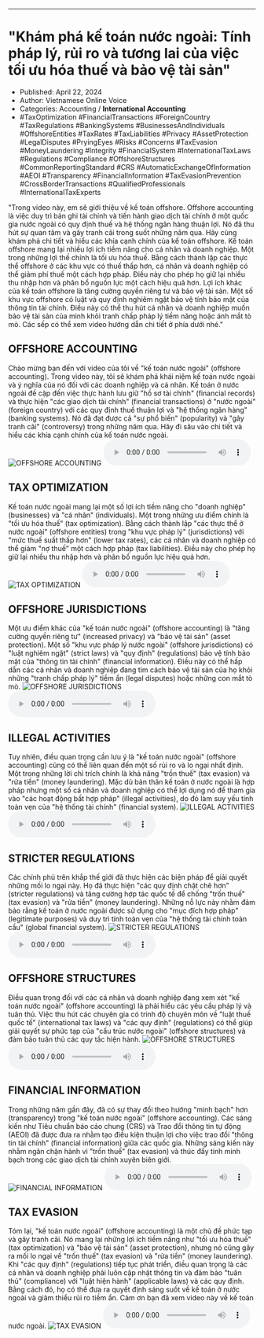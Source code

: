
---

# \"Khám phá kế toán nước ngoài: Tính pháp lý, rủi ro và tương lai của việc tối ưu hóa thuế và bảo vệ tài sản\"

- Published: April 22, 2024
- Author: Vietnamese Online Voice
- Categories: Accounting / **International Accounting**
- #TaxOptimization #FinancialTransactions #ForeignCountry #TaxRegulations #BankingSystems #BusinessesAndIndividuals #OffshoreEntities #TaxRates #TaxLiabilities #Privacy #AssetProtection #LegalDisputes #PryingEyes #Risks #Concerns #TaxEvasion #MoneyLaundering #Integrity #FinancialSystem #InternationalTaxLaws #Regulations #Compliance #OffshoreStructures #CommonReportingStandard #CRS #AutomaticExchangeOfInformation #AEOI #Transparency #FinancialInformation #TaxEvasionPrevention #CrossBorderTransactions #QualifiedProfessionals #InternationalTaxExperts

"Trong video này, em sẽ giới thiệu về kế toán offshore. Offshore accounting là việc duy trì bản ghi tài chính và tiến hành giao dịch tài chính ở một quốc gia nước ngoài có quy định thuế và hệ thống ngân hàng thuận lợi. Nó đã thu hút sự quan tâm và gây tranh cãi trong suốt những năm qua. Hãy cùng khám phá chi tiết và hiểu các khía cạnh chính của kế toán offshore. Kế toán offshore mang lại nhiều lợi ích tiềm năng cho cá nhân và doanh nghiệp. Một trong những lợi thế chính là tối ưu hóa thuế. Bằng cách thành lập các thực thể offshore ở các khu vực có thuế thấp hơn, cá nhân và doanh nghiệp có thể giảm phí thuế một cách hợp pháp. Điều này cho phép họ giữ lại nhiều thu nhập hơn và phân bổ nguồn lực một cách hiệu quả hơn. Lợi ích khác của kế toán offshore là tăng cường quyền riêng tư và bảo vệ tài sản. Một số khu vực offshore có luật và quy định nghiêm ngặt bảo vệ tính bảo mật của thông tin tài chính. Điều này có thể thu hút cá nhân và doanh nghiệp muốn bảo vệ tài sản của mình khỏi tranh chấp pháp lý tiềm năng hoặc ánh mắt tò mò. Các sếp có thể xem video hướng dẫn chi tiết ở phía dưới nhé."


## OFFSHORE ACCOUNTING

Chào mừng bạn đến với video của tôi về "kế toán nước ngoài" (offshore accounting). Trong video này, tôi sẽ khám phá khái niệm kế toán nước ngoài và ý nghĩa của nó đối với các doanh nghiệp và cá nhân. Kế toán ở nước ngoài đề cập đến việc thực hành lưu giữ "hồ sơ tài chính" (financial records) và thực hiện "các giao dịch tài chính" (financial transactions) ​​ở "nước ngoài" (foreign country) với các quy định thuế thuận lợi và "hệ thống ngân hàng" (banking systems). Nó đã đạt được cả "sự phổ biến" (popularity) và "gây tranh cãi" (controversy) trong những năm qua. Hãy đi sâu vào chi tiết và hiểu các khía cạnh chính của kế toán nước ngoài.
![OFFSHORE ACCOUNTING](https://http-archiver-apis-production-80.schnworks.com/storage/images/transitions/2024-04-22/transition-21663143594-Montserrat-ExtraBold-9C27B0.jpg)
<audio controls>
    <source src="https://http-archiver-apis-production-80.schnworks.com/storage/audio/file-15275837836.mp3" type="audio/mpeg">
</audio>



## TAX OPTIMIZATION

Kế toán nước ngoài mang lại một số lợi ích tiềm năng cho "doanh nghiệp" (businesses) và "cá nhân" (individuals). Một trong những ưu điểm chính là "tối ưu hóa thuế" (tax optimization). Bằng cách thành lập "các thực thể ở nước ngoài" (offshore entities) trong "khu vực pháp lý" (jurisdictions) với "mức thuế suất thấp hơn" (lower tax rates), các cá nhân và doanh nghiệp có thể giảm "nợ thuế" một cách hợp pháp (tax liabilities). Điều này cho phép họ giữ lại nhiều thu nhập hơn và phân bổ nguồn lực hiệu quả hơn.
![TAX OPTIMIZATION](https://http-archiver-apis-production-80.schnworks.com/storage/images/transitions/2024-04-22/transition--670646209-Montserrat-Black-004895.jpg)
<audio controls>
    <source src="https://http-archiver-apis-production-80.schnworks.com/storage/audio/file-29208905731.mp3" type="audio/mpeg">
</audio>



## OFFSHORE JURISDICTIONS

Một ưu điểm khác của "kế toán nước ngoài" (offshore accounting) là "tăng cường quyền riêng tư" (increased privacy) và "bảo vệ tài sản" (asset protection). Một số "khu vực pháp lý nước ngoài" (offshore jurisdictions) có "luật nghiêm ngặt" (strict laws) và "quy định" (regulations) bảo vệ tính bảo mật của "thông tin tài chính" (financial information). Điều này có thể hấp dẫn các cá nhân và doanh nghiệp đang tìm cách bảo vệ tài sản của họ khỏi những "tranh chấp pháp lý" tiềm ẩn (legal disputes) hoặc những con mắt tò mò.
![OFFSHORE JURISDICTIONS](https://http-archiver-apis-production-80.schnworks.com/storage/images/transitions/2024-04-22/transition--36594382162-Montserrat-Thin-9C27B0.jpg)
<audio controls>
    <source src="https://http-archiver-apis-production-80.schnworks.com/storage/audio/file-1959365174.mp3" type="audio/mpeg">
</audio>



## ILLEGAL ACTIVITIES

Tuy nhiên, điều quan trọng cần lưu ý là "kế toán nước ngoài" (offshore accounting) cũng có thể liên quan đến một số rủi ro và lo ngại nhất định. Một trong những lời chỉ trích chính là khả năng "trốn thuế" (tax evasion) và "rửa tiền" (money laundering). Mặc dù bản thân kế toán ở nước ngoài là hợp pháp nhưng một số cá nhân và doanh nghiệp có thể lợi dụng nó để tham gia vào "các hoạt động bất hợp pháp" (illegal activities), do đó làm suy yếu tính toàn vẹn của "hệ thống tài chính" (financial system).
![ILLEGAL ACTIVITIES](https://http-archiver-apis-production-80.schnworks.com/storage/images/transitions/2024-04-22/transition--21121290293-Montserrat-SemiBold-512DA8.jpg)
<audio controls>
    <source src="https://http-archiver-apis-production-80.schnworks.com/storage/audio/file-19222399794.mp3" type="audio/mpeg">
</audio>



## STRICTER REGULATIONS

Các chính phủ trên khắp thế giới đã thực hiện các biện pháp để giải quyết những mối lo ngại này. Họ đã thực hiện "các quy định chặt chẽ hơn" (stricter regulations) và tăng cường hợp tác quốc tế để chống "trốn thuế" (tax evasion) và "rửa tiền" (money laundering). Những nỗ lực này nhằm đảm bảo rằng kế toán ở nước ngoài được sử dụng cho "mục đích hợp pháp" (legitimate purposes) và duy trì tính toàn vẹn của "hệ thống tài chính toàn cầu" (global financial system).
![STRICTER REGULATIONS](https://http-archiver-apis-production-80.schnworks.com/storage/images/transitions/2024-04-22/transition--9738838364-Montserrat-SemiBold-673AB7.jpg)
<audio controls>
    <source src="https://http-archiver-apis-production-80.schnworks.com/storage/audio/file-54625239178.mp3" type="audio/mpeg">
</audio>



## OFFSHORE STRUCTURES

Điều quan trọng đối với các cá nhân và doanh nghiệp đang xem xét "kế toán nước ngoài" (offshore accounting) là phải hiểu các yêu cầu pháp lý và tuân thủ. Việc thu hút các chuyên gia có trình độ chuyên môn về "luật thuế quốc tế" (international tax laws) và "các quy định" (regulations) có thể giúp giải quyết sự phức tạp của "cấu trúc nước ngoài" (offshore structures) và đảm bảo tuân thủ các quy tắc hiện hành.
![OFFSHORE STRUCTURES](https://http-archiver-apis-production-80.schnworks.com/storage/images/transitions/2024-04-22/transition-23016019349-Montserrat-ExtraBold-303F9F.jpg)
<audio controls>
    <source src="https://http-archiver-apis-production-80.schnworks.com/storage/audio/file-12659939839.mp3" type="audio/mpeg">
</audio>



## FINANCIAL INFORMATION

Trong những năm gần đây, đã có sự thay đổi theo hướng "minh bạch" hơn (transparency) trong "kế toán nước ngoài" (offshore accounting). Các sáng kiến ​​như Tiêu chuẩn báo cáo chung (CRS) và Trao đổi thông tin tự động (AEOI) đã được đưa ra nhằm tạo điều kiện thuận lợi cho việc trao đổi "thông tin tài chính" (financial information) giữa các quốc gia. Những sáng kiến ​​này nhằm ngăn chặn hành vi "trốn thuế" (tax evasion) và thúc đẩy tính minh bạch trong các giao dịch tài chính xuyên biên giới.
![FINANCIAL INFORMATION](https://http-archiver-apis-production-80.schnworks.com/storage/images/transitions/2024-04-22/transition--26121941727-Montserrat-Bold-880E4F.jpg)
<audio controls>
    <source src="https://http-archiver-apis-production-80.schnworks.com/storage/audio/file-8510364977.mp3" type="audio/mpeg">
</audio>



## TAX EVASION

Tóm lại, "kế toán nước ngoài" (offshore accounting) là một chủ đề phức tạp và gây tranh cãi. Nó mang lại những lợi ích tiềm năng như "tối ưu hóa thuế" (tax optimization) và "bảo vệ tài sản" (asset protection), nhưng nó cũng gây ra mối lo ngại về "trốn thuế" (tax evasion) và "rửa tiền" (money laundering). Khi "các quy định" (regulations) tiếp tục phát triển, điều quan trọng là các cá nhân và doanh nghiệp phải luôn cập nhật thông tin và đảm bảo "tuân thủ" (compliance) với "luật hiện hành" (applicable laws) và các quy định. Bằng cách đó, họ có thể đưa ra quyết định sáng suốt về kế toán ở nước ngoài và giảm thiểu rủi ro tiềm ẩn. Cảm ơn bạn đã xem video này về kế toán nước ngoài.
![TAX EVASION](https://http-archiver-apis-production-80.schnworks.com/storage/images/transitions/2024-04-22/transition-4428130286-Montserrat-Medium-512DA8.jpg)
<audio controls>
    <source src="https://http-archiver-apis-production-80.schnworks.com/storage/audio/file-5414079962.mp3" type="audio/mpeg">
</audio>

